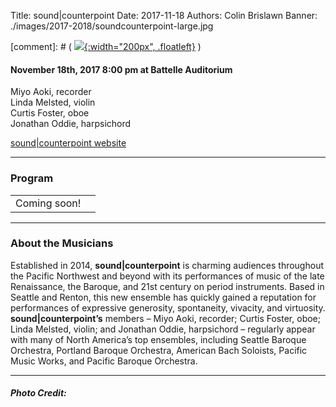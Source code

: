 Title: sound|counterpoint
Date: 2017-11-18
Authors: Colin Brislawn
Banner: ./images/2017-2018/soundcounterpoint-large.jpg

[comment]: # ( [![ ]({filename}/images/2017-2018/YoungArtists400.jpg){:width="200px", .floatleft}]({filename}./SoundCounterpoint.md) )


#### November 18th, 2017 8:00 pm at Battelle Auditorium

Miyo Aoki, recorder <br>
Linda Melsted, violin <br>
Curtis Foster, oboe <br>
Jonathan Oddie, harpsichord

[sound|counterpoint website](http://soundcounterpoint.org/)


---

### Program

|                          |                                  |
|--------------------------|---------------------------------:|
| Coming soon!             |                              |


---

### About the Musicians

Established in 2014, **sound|counterpoint** is charming audiences throughout the Pacific Northwest and beyond with its performances of music of the late Renaissance, the Baroque, and 21st century on period instruments. Based in Seattle and Renton, this new ensemble has quickly gained a reputation for performances of expressive generosity, spontaneity, vivacity, and virtuosity. **sound|counterpoint’s** members – Miyo Aoki, recorder; Curtis Foster, oboe; Linda Melsted, violin; and Jonathan Oddie, harpsichord – regularly appear with many of North America’s top ensembles, including Seattle Baroque Orchestra, Portland Baroque Orchestra, American Bach Soloists, Pacific Music Works, and Pacific Baroque Orchestra.


---

##### Photo Credit:
